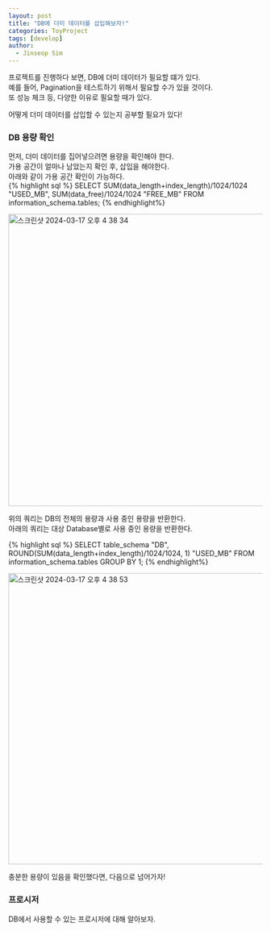 ```yaml
---
layout: post
title: "DB에 더미 데이터를 삽입해보자!"
categories: ToyProject
tags: [develop]
author:
  - Jinseop Sim
---
```

프로젝트를 진행하다 보면, DB에 더미 데이터가 필요할 떄가 있다.  
예를 들어, Pagination을 테스트하기 위해서 필요할 수가 있을 것이다.  
또 성능 체크 등, 다양한 이유로 필요할 때가 있다.  

어떻게 더미 데이터를 삽입할 수 있는지 공부할 필요가 있다!  

### DB 용량 확인
먼저, 더미 데이터를 집어넣으려면 용량을 확인해야 한다.  
가용 공간이 얼마나 남았는지 확인 후, 삽입을 해야한다.  
아래와 같이 가용 공간 확인이 가능하다.  
{% highlight sql %}
SELECT SUM(data_length+index_length)/1024/1024 "USED_MB", SUM(data_free)/1024/1024 "FREE_MB"
FROM information_schema.tables;
{% endhighlight%}

<img width="580" alt="스크린샷 2024-03-17 오후 4 38 34" src="https://github.com/Jinseop-Sim/Jinseop-Sim.github.io/assets/71700079/01a4105c-e840-4321-88fd-9b7c23e08586">  

위의 쿼리는 DB의 전체의 용량과 사용 중인 용량을 반환한다.  
아래의 쿼리는 대상 Database별로 사용 중인 용량을 반환한다.  

{% highlight sql %}
SELECT table_schema "DB", ROUND(SUM(data_length+index_length)/1024/1024, 1) "USED_MB"
FROM information_schema.tables
GROUP BY 1;
{% endhighlight%}  

<img width="578" alt="스크린샷 2024-03-17 오후 4 38 53" src="https://github.com/Jinseop-Sim/Jinseop-Sim.github.io/assets/71700079/b417cc40-99ae-473d-960d-284d7cde84da">  

충분한 용량이 있음을 확인했다면, 다음으로 넘어가자!  

### 프로시저
DB에서 사용할 수 있는 프로시저에 대해 알아보자.
